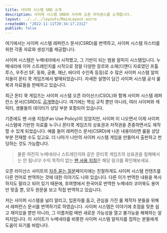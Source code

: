 ```yaml
---
title: 사이퍼 시스템 SRD 소개
description: 사이퍼 시스템 SRD와 사이퍼 오픈 라이센스를 소개합니다.
layout: ../../../layouts/MainLayout.astro
createdAt: "2022-11-11T20:34:17.231Z"
publish: false
---
```


여기에서는 사이퍼 시스템 레퍼런스 문서(CSRD)를 번역하고, 사이퍼 시스템 마스터를 위한 각종 자료와 생성기를 제공합니다.

사이퍼 시스템은 누메네라에서 시작했고, 그 기반이 되는 범용 알피지 시스템입니다. 누메네라에 이어 스트레인지를 시작으로 정말 다양한 장르와 소재(디앤디 자료였던 프톨루스, 우주선 SF, 동화, 공룡, 재난, 바다의 수인족 등등)로 수 많은 사이퍼 시스템 알피지들이 몬티 쿡 게임즈에서 발매되었습니다. 자세한 설명이 담긴 사이퍼 시스템 공식 룰 북과 자료들을 판매하고 있습니다.

최근 몬티 쿡 게임즈는 사이퍼 시스템 오픈 라이선스(CSOL)와 함께 사이퍼 시스템 레퍼런스 문서(CSRD)도 [공개](https://csol.montecookgames.com/)했습니다. 여기에는 핵심 규칙 뿐만 아니라, 여러 사이퍼와 캐릭터, 생물들의 데이터가 상당 부분 포함되어 있습니다.

기존에도 팬 사용 지침(Fan Use Policy)이 있었지만, 사이퍼 이 나오면서 이제 사이퍼 시스템에 기반한 자료를 누구나 몬티쿡 게임즈의 상표권과 저작권을 존중하면서도 제작할 수 있게 되었습니다. 예를 들어 레퍼런스 문서(CSRD)에 나온 내용이라면 룰을 상당부분 전재할 수도 있고요. 더 나아가 나만의 사이퍼 시스템 게임을 만들어서 출판하고 펀딩하는 것도 가능합니다.

> 물론 여전히 누메네라나 스트레인지와 같은 몬티쿡 게임즈의 상표권을 침해해서는 안 됩니다! 수익 목적이 없는 [팬 사용 지침](https://www.montecookgames.com/fan-support/fan-use-policy/)은 해당 링크를 확인해보세요. 

오픈 라이선스 사이트의 [자주 묻는 질문](https://csol.montecookgames.com/faq/)페이지에는 친절하게도 사이퍼 시스템 컨텐츠를 다른 언어로 번역하는 것에 대한 이야기도 나와 있습니다. 다른 이가 번역한 내용을 복사하지도 말라고 되어 있기 때문에, 초여명에서 한국어로 번역한 누메네라 코어북도 용어만 맞출 뿐, 모두 원문을 보고 직접 번역하고 있습니다.

저는 사이퍼 시스템을 널리 알리고, 입문자를 돕고, 관심을 가진 룰 제작자 분들을 위해서 레퍼런스 문서를 번역하기로 하였습니다. 사이퍼 시스템은 이야기에 초점을 맞춘 쉽고 재미있을 뿐만 아니라, 그 이름처럼 매번 새로운 가능성을 열고 불가능을 해체하는 알피지입니다. 이 사이트가 누메네라를 비롯한 사이퍼 시스템 알피지를 접하는 분들에게 도움이 되기를 바랍니다.
